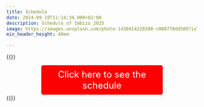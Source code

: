 ```yaml
---
title: Schedule
date: 2024-09-19T11:14:34.000+02:00
description: Schedule of Imbizo 2025
image: https://images.unsplash.com/photo-1436914228390-c080778dd589?ixlib=rb-1.2.1&ixid=MnwxMjA3fDB8MHxwaG90by1wYWdlfHx8fGVufDB8fHx8&auto=format&fit=crop&w=1500&q=95
min_header_height: 40em

---
```


{{<rawhtml>}}
<div style="background-color: red; padding: 10px; border-radius: 5px; color: white; max-width: 300px; font-size: 24px; margin: 0 auto; text-align: center;">
    <a href="https://isicnimbizo.github.io/schedule/Imbizo_2025_Prelim_Schedule.pdf" style="color: white; text-decoration: none; font-size: 24px;">Click here to see the schedule</a>
</div>
{{</rawhtml>}}
